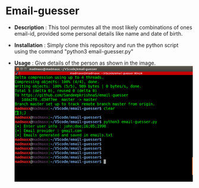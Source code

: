 # Email-guesser

* **Description** : This tool permutes all the most likely combinations of ones email-id, provided some personal details like name and date of birth.

* **Installation** : Simply clone this repository and run the python script using the command "python3 email-guesser.py"

* **Usage** : Give details of the person as shown in the image.
![Screenshot.png](images/Screenshot.png)
